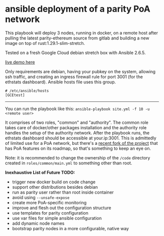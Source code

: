 ansible deployment of a parity PoA network
========

This playbook will deploy 3 nodes, running in docker, on a remote host after pulling the latest parity-ethereum source from gitlab and building a new image on top of rust:1.29.1-slim-stretch.

Tested on a fresh Google Cloud debian stretch box with Ansible 2.6.5.

[live demo here](http://35.229.109.174:3001/)


Only requirements are debian, having your pubkey on the system, allowing ssh traffic, and creating an ingress firewall rule for port 3001 (for the ethstats dashboard).
Ansible hosts file uses this group.
```
# /etc/ansible/hosts
[GCEtest]
```
-------------
You can run the playbook like this:
`ansible-playbook site.yml -f 10 -u <remote user>`

It comprises of two roles, "common" and "authority". The common role takes care of docker/other packages installation and the authority role handles the setup of the authority network. After the playbook runs, the ethstats dashboard should be accessible at your.ip:3001. This is admittedly of limited use for a PoA network, but there's a [recent fork of the project](https://github.com/eosclab/eth-netstats) that has PoA features on its roadmap, so that's something to keep an eye on.

Note: it is recommended to change the ownership of the `/code` directory created in `roles/common/main.yml` to something other than root.

**Inexhaustive List of Future TODO:**
* trigger new docker build on code change
* support other distributions besides debian
* run as parity user rather than root inside container
* avoid using `--unsafe-expose`
* create more PoA-specific monitoring 
* improve and flesh out the configuration structure
* use templates for parity configuration
* use var files for simple ansible configuration
* add dynamic node names
* bootstrap parity nodes in a more configurable, native way

